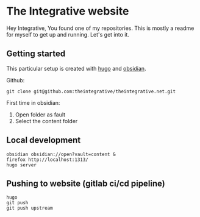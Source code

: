 # The Integrative website

Hey Integrative, You found one of my repositories. This is mostly a readme for myself to get up and running. Let's get into it.

## Getting started

This particular setup is created with [hugo](https://gohugo.io/) and [obsidian](https://obsidian.md/).

Github:
```shell
git clone git@github.com:theintegrative/theintegrative.net.git
```

First time in obsidian:
1. Open folder as fault
2. Select the content folder

## Local development
```shell
obsidian obsidian://open?vault=content &
firefox http://localhost:1313/
hugo server
```

## Pushing to website (gitlab ci/cd pipeline)
```shell
hugo
git push
git push upstream
```
